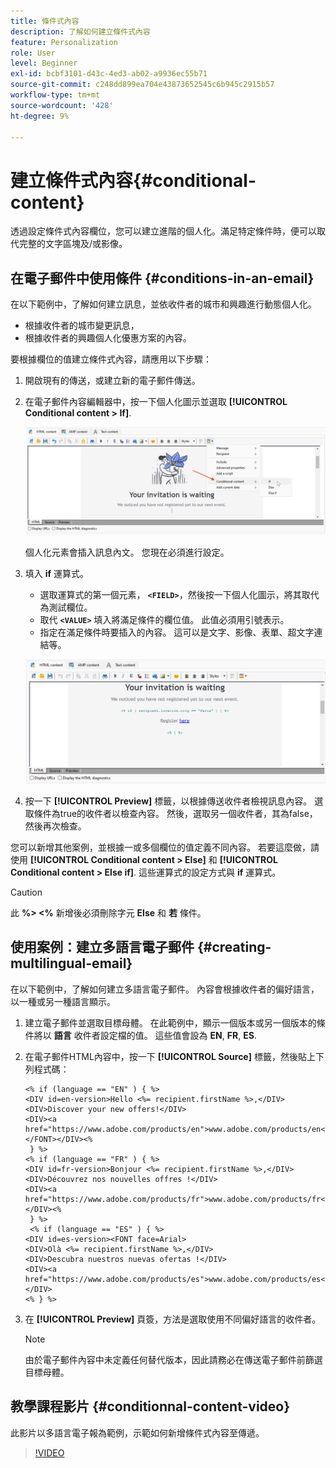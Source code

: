 ```yaml
---
title: 條件式內容
description: 了解如何建立條件式內容
feature: Personalization
role: User
level: Beginner
exl-id: bcbf3101-d43c-4ed3-ab02-a9936ec55b71
source-git-commit: c248dd899ea704e43873652545c6b945c2915b57
workflow-type: tm+mt
source-wordcount: '428'
ht-degree: 9%

---
```


# 建立條件式內容{#conditional-content}

透過設定條件式內容欄位，您可以建立進階的個人化。滿足特定條件時，便可以取代完整的文字區塊及/或影像。


## 在電子郵件中使用條件 {#conditions-in-an-email}

在以下範例中，了解如何建立訊息，並依收件者的城市和興趣進行動態個人化。

* 根據收件者的城市變更訊息，
* 根據收件者的興趣個人化優惠方案的內容。

要根據欄位的值建立條件式內容，請應用以下步驟：

1. 開啟現有的傳送，或建立新的電子郵件傳送。
1. 在電子郵件內容編輯器中，按一下個人化圖示並選取 **[!UICONTROL Conditional content > If]**.

   ![插入條件](assets/condition-insert.png)

   個人化元素會插入訊息內文。 您現在必須進行設定。

1. 填入 **if** 運算式。

   * 選取運算式的第一個元素， **`<FIELD>`**，然後按一下個人化圖示，將其取代為測試欄位。
   * 取代 **`<VALUE>`** 填入將滿足條件的欄位值。 此值必須用引號表示。
   * 指定在滿足條件時要插入的內容。 這可以是文字、影像、表單、超文字連結等。

   ![電子郵件中的條件](assets/condition-in-email.png)

1. 按一下 **[!UICONTROL Preview]** 標籤，以根據傳送收件者檢視訊息內容。 選取條件為true的收件者以檢查內容。 然後，選取另一個收件者，其為false，然後再次檢查。

您可以新增其他案例，並根據一或多個欄位的值定義不同內容。 若要這麼做，請使用 **[!UICONTROL Conditional content > Else]** 和 **[!UICONTROL Conditional content > Else if]**. 這些運算式的設定方式與 **if** 運算式。

>[!CAUTION]
>
>此 **%> &lt;%** 新增後必須刪除字元 **Else** 和 **若** 條件。


## 使用案例：建立多語言電子郵件 {#creating-multilingual-email}

在以下範例中，了解如何建立多語言電子郵件。 內容會根據收件者的偏好語言，以一種或另一種語言顯示。

1. 建立電子郵件並選取目標母體。 在此範例中，顯示一個版本或另一個版本的條件將以 **語言** 收件者設定檔的值。 這些值會設為 **EN**, **FR**, **ES**.
1. 在電子郵件HTML內容中，按一下 **[!UICONTROL Source]** 標籤，然後貼上下列程式碼：

   ```
   <% if (language == "EN" ) { %>
   <DIV id=en-version>Hello <%= recipient.firstName %>,</DIV>
   <DIV>Discover your new offers!</DIV>
   <DIV><a href="https://www.adobe.com/products/en">www.adobe.com/products/en</A></FONT></DIV><%
    } %>
   <% if (language == "FR" ) { %>
   <DIV id=fr-version>Bonjour <%= recipient.firstName %>,</DIV>
   <DIV>Découvrez nos nouvelles offres !</DIV>
   <DIV><a href="https://www.adobe.com/products/fr">www.adobe.com/products/fr</A></DIV><%
    } %>
    <% if (language == "ES" ) { %>
   <DIV id=es-version><FONT face=Arial>
   <DIV>Olà <%= recipient.firstName %>,</DIV>
   <DIV>Descubra nuestros nuevas ofertas !</DIV>
   <DIV><a href="https://www.adobe.com/products/es">www.adobe.com/products/es</A></DIV>
   <% } %>
   ```

1. 在 **[!UICONTROL Preview]** 頁簽，方法是選取使用不同偏好語言的收件者。

   >[!NOTE]
   >
   >由於電子郵件內容中未定義任何替代版本，因此請務必在傳送電子郵件前篩選目標母體。

## 教學課程影片 {#conditionnal-content-video}

此影片以多語言電子報為範例，示範如何新增條件式內容至傳遞。

>[!VIDEO](https://video.tv.adobe.com/v/335682?quality=12)
